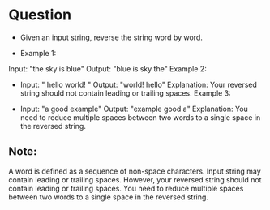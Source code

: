 # Question

-   Given an input string, reverse the string word by word.

*   Example 1:

Input: "the sky is blue"
Output: "blue is sky the"
Example 2:

-   Input: " hello world! "
    Output: "world! hello"
    Explanation: Your reversed string should not contain leading or trailing spaces.
    Example 3:

-   Input: "a good example"
    Output: "example good a"
    Explanation: You need to reduce multiple spaces between two words to a single space in the reversed string.

## Note:

A word is defined as a sequence of non-space characters.
Input string may contain leading or trailing spaces. However, your reversed string should not contain leading or trailing spaces.
You need to reduce multiple spaces between two words to a single space in the reversed string.
